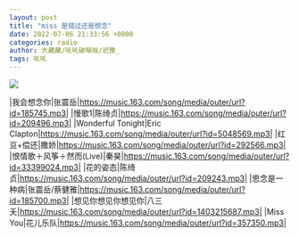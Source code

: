 ```yaml
---
layout: post
title: "miss 是错过还是想念"
date: 2022-07-06 21:33:56 +0800
categories: radio
author: 大藏藏/吼吼破喉咙/迟豫_
tags: 吼吼
---
```

![]({{site.baseurl}}/images/cover_20220706.jpg)

|我会想念你|张震岳|https://music.163.com/song/media/outer/url?id=185745.mp3|
|慢歌1|陈绮贞|https://music.163.com/song/media/outer/url?id=209496.mp3|
|Wonderful Tonight|Eric Clapton|https://music.163.com/song/media/outer/url?id=5048569.mp3|
|红豆+偿还|撒娇|https://music.163.com/song/media/outer/url?id=292566.mp3|
|恨情歌＋风筝＋然而(Live)|秦昊|https://music.163.com/song/media/outer/url?id=33399024.mp3|
|花的姿态|陈绮贞|https://music.163.com/song/media/outer/url?id=209243.mp3|
|思念是一种病|张震岳/蔡健雅|https://music.163.com/song/media/outer/url?id=185700.mp3|
|想见你想见你想见你|八三夭|https://music.163.com/song/media/outer/url?id=1403215687.mp3|
|Miss You|花儿乐队|https://music.163.com/song/media/outer/url?id=357350.mp3|

